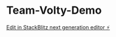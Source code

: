 # Team-Volty-Demo

[Edit in StackBlitz next generation editor ⚡️](https://stackblitz.com/~/github.com/BScribble1350/Team-Volty-Demo)